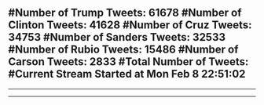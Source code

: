#Number of Trump Tweets: 61678
#Number of Clinton Tweets: 41628
#Number of Cruz Tweets: 34753
#Number of Sanders Tweets: 32533
#Number of Rubio Tweets: 15486
#Number of Carson Tweets: 2833
#Total Number of Tweets:  
#Current Stream Started at Mon Feb  8 22:51:02
---
---
---
